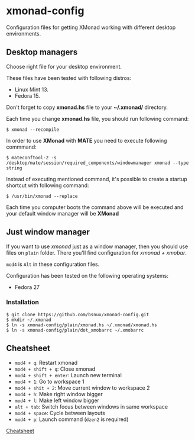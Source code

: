 # xmonad-config

Configuration files for getting XMonad working with different desktop environments.

## Desktop managers

Choose right file for your desktop environment.

These files have been tested with following distros:

* Linux Mint 13.
* Fedora 15.

Don't forget to copy **xmonad.hs** file to your **~/.xmonad/** directory.

Each time you change **xmonad.hs** file, you should run following command:

    $ xmonad --recompile

In order to use **XMonad** with **MATE** you need to execute following commmand:

    $ mateconftool-2 -s /desktop/mate/session/required_components/windowmanager xmonad --type string

Instead of executing mentioned command, it's possible to create a startup shortcut with following command:

    $ /usr/bin/xmonad --replace

Each time you computer boots the command above will be executed and your default window manager will be **XMonad**

## Just window manager

If you want to use *xmonad* just as a window manager, then you should use files
on `plain` folder. There you'll find configuration for *xmonad + xmobar*.

`mod4` is `Alt` in these configuration files.

Configuration has been tested on the following operating systems:

* Fedora 27

### Installation

```
$ git clone https://github.com/bsnux/xmonad-config.git
$ mkdir ~/.xmonad
$ ln -s xmonad-config/plain/xmonad.hs ~/.xmonad/xmonad.hs
$ ln -s xmonad-config/plain/dot_xmobarrc ~/.xmobarrc  
```

## Cheatsheet

* `mod4 + q`: Restart xmonad
* `mod4 + shift + q`: Close xmonad
* `mod4 + shift + enter`: Launch new terminal
* `mod4 + 1`: Go to workspace 1
* `mod4 + shit + 2`: Move current window to workspace 2
* `mod4 + h`: Make right window bigger
* `mod4 + l`: Make left window bigger
* `alt + tab`: Switch focus between windows in same workspace
* `mod4 + space`: Cycle between layouts
* `mod4 + p`: Launch command (`dzen2` is required)

[Cheatsheet](http://www.haskell.org/haskellwiki/Image:Xmbindings.png)
